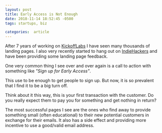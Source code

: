 ```yaml
---
layout: post
title: Early Access is Not Enough
date: 2018-11-14 18:52:45 -0500
tags: startups, biz

categories:  article
---
```


After 7 years of working on [KickoffLabs](https://kickoffabs.com) I have seen many thousands of landing pages. I also very recently started to hang out on [IndieHackers](https://www.indiehackers.com) and have been providing some landing page feedback.

One very common thing I see over and over again is a call to action with something like _"Sign up for Early Access"_.

This use to be enough to get people to sign up. But now, it is so prevalent that I find it to be a big turn off.

Think about it this way, this is your first transaction with the customer. Do you really expect them to pay you for something and get nothing in return?

The most successful pages I see are the ones who find away to provide something small (often educational) to their new potential customers in exchange for their emails. It also has a side effect and providing more incentive to use a good/valid email address.

